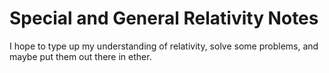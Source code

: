 # Special and General Relativity Notes 

I hope to type up my understanding of relativity, solve some problems, and maybe put them out there in ether. 
